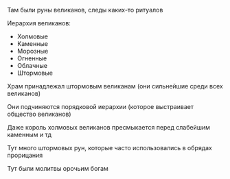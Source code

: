 Там были руны великанов, следы каких-то ритуалов

Иерархия великанов:

- Холмовые
- Каменные
- Морозные
- Огненные
- Облачные
- Штормовые

Храм принадлежал штормовым великанам (они сильнейшие среди всех великанов)

Они подчиняются порядковой иерархии (которое выстраивает общество великанов)

Даже король холмовых великанов пресмыкается перед слабейшим каменным и тд

Тут много штормовых рун, которые часто использовались в обрядах прорицания

Тут были молитвы орочьим богам


